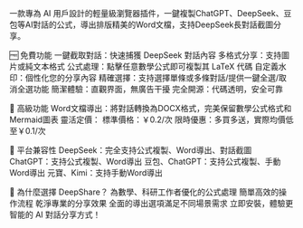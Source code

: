 一款專為 AI 用戶設計的輕量級瀏覽器插件，一鍵複製ChatGPT、DeepSeek、豆包等AI對話的公式，導出排版精美的Word文檔，支持DeepSeek長對話截圖分享。

🆓 免費功能
一鍵截取對話：快速捕獲 DeepSeek 對話內容
多格式分享：支持圖片或純文本格式
公式處理：點擊任意數學公式即可複製其 LaTeX 代碼
自定義水印：個性化您的分享內容
精確選擇：支持選擇單條或多條對話/提供一鍵全選/取消全選功能
簡潔體驗：直觀界面，無廣告干擾
完全開源：代碼透明，安全可靠

💎 高級功能
Word文檔導出：將對話轉換為DOCX格式，完美保留數學公式格式和Mermaid圖表
靈活定價：
標準價格：￥0.2/次
限時優惠：多買多送，實際均價低至￥0.1/次

📱 平台兼容性
DeepSeek：完全支持公式複製、Word導出、對話截圖
ChatGPT：支持公式複製、Word導出
豆包、ChatGPT：支持公式複製、手動Word導出
元寶、Kimi：支持手動Word導出

🚀 為什麼選擇 DeepShare？
為數學、科研工作者優化的公式處理
簡單高效的操作流程
乾淨專業的分享效果
全面的導出選項滿足不同場景需求
立即安裝，體驗更智能的 AI 對話分享方式！
